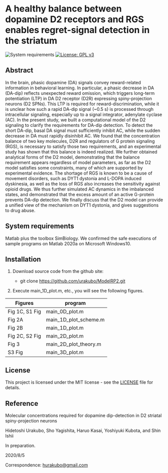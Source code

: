 # A healthy balance between dopamine D2 receptors and RGS enables regret-signal detection in the striatum

![System requirements](https://img.shields.io/badge/platform-matlab2017b%20or%20newer-green.svg)
[![License: GPL v3](https://img.shields.io/badge/license-MIT-blue.svg)](https://www.gnu.org/licenses/gpl-3.0)

## Abstract
In the brain, phasic dopamine (DA) signals convey reward-related information in behavioral learning. In particular, a phasic decrease in DA (DA-dip) reflects unexpected reward omission, which triggers long-term potentiation (LTP) in DA D2 receptor (D2R) expressing spiny-projection neurons (D2 SPNs). This LTP is required for reward-discrimination, while it is unclear how such a rapid DA-dip signal (~0.5 s) is processed through intracellular signaling, especially up to a signal integrator, adenylate cyclase (AC). In the present study, we built a computational model of the D2 signaling to clarify the requirements for DA-dip detection. To detect the short DA-dip, basal DA signal must sufficiently inhibit AC, while the sudden decrease in DA must rapidly disinhibit AC. We found that the concentration balance of two key molecules, D2R and regulators of G protein signaling (RGS), is necessary to satisfy those two requirements, and an experimental study has shown that this balance is indeed realized. We further obtained analytical forms of the D2 model, demonstrating that the balance requirement appears regardless of model parameters, as far as the D2 model satisfies some constraints, many of which are supported by experimental evidence. The shortage of RGS is known to be a cause of movement disorders, such as DYT1 dystonia and L-DOPA induced dyskinesia, as well as the loss of RGS also increases the sensitivity against opioid drugs. We thus further simulated AC dynamics in the imbalanced states, and demonstrated that the excess amount of an active G-protein prevents DA-dip detection. We finally discuss that the D2 model can provide a unified view of the mechanism on DYT1 dystonia, and gives suggestions to drug abuse.

## System requirements

Matlab plus the toolbox SimBiology. We confirmed the safe executions of sample programs on Matlab 2020a on Microsoft Windows10.

## Installation

1. Download source code from the github site:

	- git clone https://github.com/urakubo/ModelRP2.git

2. Execute main_1D_plot.m, etc., you will see the following figures.

| Figures | program |
| ------------- | ------------- |
|Fig 1C, S1 Fig| main_0D_plot.m |
|Fig 2A| main_1D_plot_scheme.m |
|Fig 2B| main_1D_plot.m |
|Fig 2C, S2 Fig| main_2D_plot.m |
|Fig 3| main_2D_plot_theory.m |
|S3 Fig| main_3D_plot.m |

## License

This project is licensed under the MIT license - see the [LICENSE](LICENSE) file for details.

## Reference
Molecular concentrations required for dopamine dip-detection in D2 striatal spiny-projection neurons

Hidetoshi Urakubo, Sho Yagishita, Haruo Kasai, Yoshiyuki Kubota, and Shin Ishii

In preparation.

2020/8/5

Correspondence: hurakubo@gmail.com
